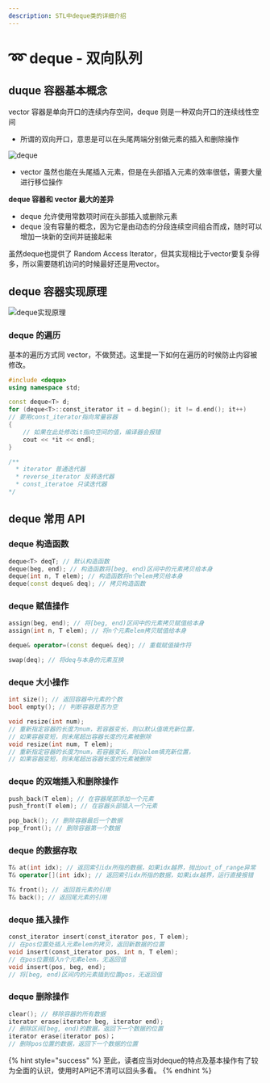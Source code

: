 ```yaml
---
description: STL中deque类的详细介绍
---
```


# ➿ deque - 双向队列

## duque 容器基本概念

vector 容器是单向开口的连续内存空间，deque 则是一种双向开口的连续线性空间

* 所谓的双向开口，意思是可以在头尾两端分别做元素的插入和删除操作

![deque](../.gitbook/assets/IMG\_1587.jpeg)

* vector 虽然也能在头尾插入元素，但是在头部插入元素的效率很低，需要大量进行移位操作

**deque 容器和 vector 最大的差异**

* deque 允许使用常数项时间在头部插入或删除元素
* deque 没有容量的概念，因为它是由动态的分段连续空间组合而成，随时可以增加一块新的空间并链接起来

虽然deque也提供了 Random Access Iterator，但其实现相比于vector要复杂得多，所以需要随机访问的时候最好还是用vector。

## deque 容器实现原理

![deque实现原理](../.gitbook/assets/IMG\_1584.jpeg)

### deque 的遍历

基本的遍历方式同 vector，不做赘述。这里提一下如何在遍历的时候防止内容被修改。

```cpp
#include <deque>
using namespace std;

const deque<T> d;
for (deque<T>::const_iterator it = d.begin(); it != d.end(); it++) 
// 要用const_iterator指向常量容器
{
  	// 如果在此处修改it指向空间的值，编译器会报错
  	cout << *it << endl;
}

/**
  * iterator 普通迭代器
  * reverse_iterator 反转迭代器
  * const_iteratoe 只读迭代器
*/
```

## deque 常用 API

### deque 构造函数

```cpp
deque<T> deqT; // 默认构造函数
deque(beg, end); // 构造函数将[beg, end)区间中的元素拷贝给本身
deque(int n, T elem); // 构造函数将n个elem拷贝给本身
deque(const deque& deq); // 拷贝构造函数
```

### deque 赋值操作

```cpp
assign(beg, end); // 将[beg, end)区间中的元素拷贝赋值给本身
assign(int n, T elem); // 将n个元素elem拷贝赋值给本身

deque& operator=(const deque& deq); // 重载赋值操作符

swap(deq); // 将deq与本身的元素互换
```

### deque 大小操作

```cpp
int size(); // 返回容器中元素的个数
bool empty(); // 判断容器是否为空

void resize(int num); 
// 重新指定容器的长度为num，若容器变长，则以默认值填充新位置，
// 如果容器变短，则末尾超出容器长度的元素被删除
void resize(int num, T elem);
// 重新指定容器的长度为num，若容器变长，则以elem填充新位置，
// 如果容器变短，则末尾超出容器长度的元素被删除
```

### deque 的双端插入和删除操作

```cpp
push_back(T elem); // 在容器尾部添加一个元素
push_front(T elem); // 在容器头部插入一个元素

pop_back(); // 删除容器最后一个数据
pop_front(); // 删除容器第一个数据
```

### deque 的数据存取

```cpp
T& at(int idx); // 返回索引idx所指的数据，如果idx越界，抛出out_of_range异常
T& operator[](int idx); // 返回索引idx所指的数据，如果idx越界，运行直接报错

T& front(); // 返回首元素的引用
T& back(); // 返回尾元素的引用
```

### deque 插入操作

```cpp
const_iterator insert(const_iterator pos, T elem); 
// 在pos位置处插入元素elem的拷贝，返回新数据的位置
void insert(const_iterator pos, int n, T elem); 
// 在pos位置插入n个元素elem，无返回值
void insert(pos, beg, end);
// 将[beg, end)区间内的元素插到位置pos，无返回值
```

### deque 删除操作

```cpp
clear(); // 移除容器的所有数据
iterator erase(iterator beg, iterator end);
// 删除区间[beg, end)的数据，返回下一个数据的位置
iterator erase(iterator pos)；
// 删除pos位置的数据，返回下一个数据的位置
```

{% hint style="success" %}
至此，读者应当对deque的特点及基本操作有了较为全面的认识，使用时API记不清可以回头多看。
{% endhint %}
